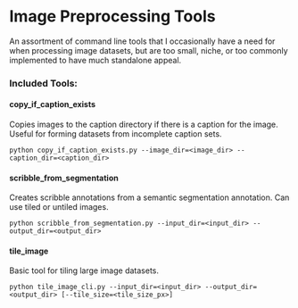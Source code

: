 # Image Preprocessing Tools

An assortment of command line tools that I occasionally have a need for when processing image datasets, but are too small, niche, or too commonly implemented to have much standalone appeal.

### Included Tools:

#### copy_if_caption_exists

Copies images to the caption directory if there is a caption for the image. Useful for forming datasets from incomplete caption sets.

```
python copy_if_caption_exists.py --image_dir=<image_dir> --caption_dir=<caption_dir>
```

#### scribble_from_segmentation

Creates scribble annotations from a semantic segmentation annotation. Can use tiled or untiled images.

```
python scribble_from_segmentation.py --input_dir=<input_dir> --output_dir=<output_dir>
```

#### tile_image

Basic tool for tiling large image datasets.

```
python tile_image_cli.py --input_dir=<input_dir> --output_dir=<output_dir> [--tile_size=<tile_size_px>]
```
